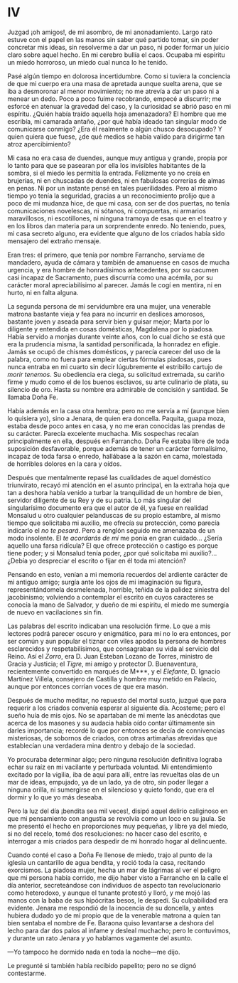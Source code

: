 # IV

Juzgad ¡oh amigos!, de mi asombro, de mi anonadamiento. Largo rato
estuve con el papel en las manos sin saber qué partido tomar, sin poder
concretar mis ideas, sin resolverme a dar un paso, ni poder formar un juicio
claro sobre aquel hecho. En mi cerebro bullía el caos. Ocupaba mi espíritu un
miedo horroroso, un miedo cual nunca lo he tenido.

Pasé algún tiempo en dolorosa incertidumbre. Como si tuviera la
conciencia de que mi cuerpo era una masa de apretada aunque suelta arena,
que se iba a desmoronar al menor movimiento; no me atrevía a dar un paso
ni a menear un dedo. Poco a poco fuime recobrando, empecé a discurrir; me
esforcé en atenuar la gravedad del caso, y la curiosidad se abrió paso en mi
espíritu. ¿Quién había traído aquella hoja amenazadora? El hombre que me
escribía, mi camarada antaño, ¿por qué había ideado tan singular modo de
comunicarse conmigo? ¿Era él realmente o algún chusco desocupado? Y
quien quiera que fuese, ¿de qué medios se había valido para dirigirme tan
atroz apercibimiento?

Mi casa no era casa de duendes, aunque muy antigua y grande, propia por
lo tanto para que se pasearan por ella los invisibles habitantes de la sombra,
si el miedo les permitía la entrada. Felizmente yo no creía en brujerías, ni en
chuscadas de duendes, ni en fabulosas correrías de almas en penas. Ni por un
instante pensé en tales puerilidades. Pero al mismo tiempo yo tenía la
seguridad, gracias a un reconocimiento prolijo que a poco de mi mudanza
hice, de que mi casa, con ser de dos puertas, no tenía comunicaciones
novelescas, ni sótanos, ni compuertas, ni armarios  maravillosos, ni
escotillones, ni ninguna tramoya de esas que en el teatro y en los libros dan
materia para un sorprendente enredo. No teniendo, pues, mi casa secreto
alguno, era evidente que alguno de los criados había sido mensajero del
extraño mensaje.

Eran tres: el primero, que tenía por nombre Farrancho, servíame de
mandadero, ayuda de cámara y también de amanuense en casos de mucha
urgencia, y era hombre de honradísimos antecedentes, por su cacumen casi
incapaz de Sacramento, pues discurría como una acémila, por su carácter
moral apreciabilísimo al parecer. Jamás le cogí en mentira, ni en hurto, ni en
falta alguna.

La segunda persona de mi servidumbre era una mujer, una venerable
matrona bastante vieja y fea para no incurrir en deslices amorosos,
bastante joven y aseada para servir bien y guisar mejor; Marta por lo
diligente y entendida en cosas domésticas, Magdalena por lo piadosa. Había
servido a monjas durante veinte años, con lo cual dicho se está que era la
prudencia misma, la santidad personificada, la honradez en efigie. Jamás se
ocupó de chismes domésticos, y parecía carecer del uso de la palabra, como
no fuera para emplear ciertas fórmulas piadosas, pues nunca entraba en mi
cuarto sin decir lúgubremente el estribillo cartujo de *morir tenemos*. Su
obediencia era ciega, su solicitud extremada, su cariño firme y mudo como el
de los buenos esclavos, su arte culinario de plata, su silencio de oro. Hasta su
nombre era admirable de concisión y santidad. Se llamaba Doña Fe.

Había además en la casa otra hembra; pero no me servía a mí (aunque
bien lo quisiera yo), sino a Jenara, de quien era doncella. Paquita, guapa
moza, estaba desde poco antes en casa, y no me eran conocidas las prendas
de su carácter. Parecía excelente muchacha. Mis sospechas recaían
principalmente en ella, después en Farrancho. Doña Fe estaba libre de toda
suposición desfavorable, porque además de tener un carácter formalísimo,
incapaz de toda farsa o enredo, hallábase a la sazón en cama, molestada de
horribles dolores en la cara y oídos.

Después que mentalmente repasé las cualidades de aquel doméstico
triunvirato, recayó mi atención en el asunto principal, en la extraña hoja que
tan a deshora había venido a turbar la tranquilidad de un hombre de bien,
servidor diligente de su Rey y de su patria. Lo más singular del singularísimo
documento era que el autor de él, ya fuese en realidad Monsalud u otro
cualquier pelanduscas de su propio estambre, al mismo tiempo que solicitaba
mi auxilio, me ofrecía su protección, como parecía indicarlo el *no te pesará*.
Pero a renglón seguido me amenazaba  de un modo insolente. El *te
acordarás de mí* me ponía en gran cuidado... ¿Sería aquello una farsa ridícula?
El que ofrece protección o castigo es porque tiene poder; y si Monsalud tenía
poder, ¿por qué solicitaba mi auxilio?... ¿Debía yo despreciar el escrito o fijar
en él toda mi atención?

Pensando en esto, venían a mi memoria recuerdos del ardiente carácter de
mi antiguo amigo; surgía ante los ojos de mi imaginación su figura,
representándomela desmelenada, horrible, teñida de la palidez siniestra del
jacobinismo; volviendo a contemplar el escrito en cuyos caracteres se conocía
la mano de Salvador, y dueño de mi espíritu, el miedo me sumergía de nuevo
en vacilaciones sin fin.

Las palabras del escrito indicaban una resolución firme. Lo que a mis
lectores podrá parecer oscuro y enigmático, para mí no lo era entonces, por
ser común y aun popular el tiznar con viles apodos la persona de hombres
esclarecidos y respetabilísimos, que consagraban su vida al servicio del Reino.
Así el *Zorro*, era D. Juan Esteban Lozano de Torres, ministro de Gracia y
Justicia; el *Tigre*, mi amigo y protector D. Buenaventura, recientemente
convertido en marqués de M&ast;&ast;&ast;, y el *Elefante*, D. Ignacio Martínez Villela,
consejero de Castilla y hombre muy metido en Palacio, aunque por entonces
corrían voces de que era masón.

Después de mucho meditar, no repuesto del mortal susto, juzgué que para
requerir a los criados convenía esperar al siguiente día. Acosteme; pero el
sueño huía de mis ojos. No se apartaban de mi mente las anécdotas que
acerca de los masones y su audacia había oído contar últimamente sin darles
importancia; recordé lo que por entonces se decía de connivencias
misteriosas, de sobornos de criados, con otras artimañas atrevidas que
establecían una verdadera mina dentro y debajo de la sociedad.

Yo procuraba determinar algo; pero ninguna resolución definitiva lograba
echar su raíz en mi vacilante y perturbada voluntad. Mi entendimiento
excitado por la vigilia, iba de aquí para allí, entre las revueltas olas de un mar
de ideas, empujado, ya de un lado, ya de otro, sin poder llegar a ninguna
orilla, ni sumergirse en el silencioso y quieto fondo, que era el dormir y lo
que yo más deseaba.

Pero la luz del día ¡bendita sea mil veces!, disipó aquel delirio caliginoso
en que mi pensamiento con angustia se revolvía como un loco en su jaula. Se
me presentó el hecho en proporciones muy pequeñas, y libre ya del miedo, si
no del recelo, tomé dos resoluciones: no hacer  caso del escrito, e
interrogar a mis criados para despedir de mi honrado hogar al delincuente.

Cuando conté el caso a Doña Fe llenose de miedo, trajo al punto de la
iglesia un cantarillo de agua bendita, y roció toda la casa, recitando
exorcismos. La piadosa mujer, hecha un mar de lágrimas al ver el peligro que
mi persona había corrido, me dijo haber visto a Farrancho en la calle el día
anterior, secreteándose con individuos de aspecto tan revolucionario como
heterodoxo, y aunque el tunante protestó y lloró, y  me mojó las manos
con la baba de sus hipócritas besos, le despedí. Su culpabilidad era evidente.
Jenara me respondió de la inocencia de su doncella, y antes hubiera dudado
yo de mí propio que de la venerable matrona a quien tan bien sentaba el
nombre de Fe. Baraona quiso levantarse a deshora del lecho para dar dos
palos al infame y desleal muchacho; pero le contuvimos, y durante un rato
Jenara y yo hablamos vagamente del asunto.

—Yo tampoco he dormido nada en toda la noche—me dijo.

Le pregunté si también había recibido papelito; pero no se dignó
contestarme.
